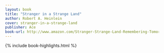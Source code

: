 ```yaml
---
layout: book
title: "Stranger in a Strange Land"
author: Robert A. Heinlein
cover: stranger-in-a-strange-land
publisher: Ace
book-url: http://www.amazon.com/Stranger-Strange-Land-Remembering-Tomorrow/dp/0441790348
---
```


{% include book-highlights.html %}
